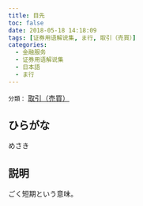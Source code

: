 ```yaml
---
title: 目先
toc: false
date: 2018-05-18 14:18:09
tags: [证券用语解说集, ま行, 取引（売買）]
categories:
  - 金融服务
  - 证券用语解说集
  - 日本語
  - ま行
---
```


`分類：` [取引（売買）](/tags/取引（売買）/)

## ひらがな

めさき

## 説明

ごく短期という意味。
